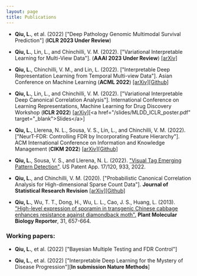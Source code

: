 ```yaml
---
layout: page
title: Publications
---
```


- **Qiu, L.**, et al. (2022) ["Deep Pathology Genomic Multimodal Survival Prediction"] (**ICLR 2023 Under Review**)

- **Qiu, L.**, Lin, L., and Chinchilli, V. M.  (2022). ["Variational Interpretable Learning for Multi-View Data"]. (**AAAI 2023 Under Review**) [[arXiv]](https://arxiv.org/abs/2202.13503)

- **Qiu, L.**, Chinchilli, V. M., and Lin, L.  (2022). ["Interpretable Deep Representation Learning from Temporal Multi-view Data"]. Asian Conference on Machine Learning (**ACML 2022**) [[arXiv]](https://arxiv.org/abs/2005.05210)[[Github]](https://github.com/lquvatexas/ITM-VAE)

- **Qiu, L.**, Lin, L., and Chinchilli, V. M.  (2022). ["Variational Interpretable Deep Canonical Correlation Analysis"]. International Conference on Learning Representations, Machine Learning for Drug Discovery Workshop (**ICLR 2022**) [[arXiv]](https://openreview.net/forum?id=Gzare7_sTAJ&referrer=[the%20profile%20of%20Lin%20Qiu](/profile?id=~Lin_Qiu1))[<a href="/slides/MLDD_ICLR_poster.pdf" target="_blank">Slides</a>] 

- **Qiu, L.**, Llerena, N. L., Sousa, V. S., Lin, L., and Chinchilli, V. M. (2022). ["NeurT-FDR: Controlling FDR by Incorporating Feature Hierarchy"]. ACM International Conference on Information and Knowledge Management (**CIKM 2022**) [[arXiv]](https://arxiv.org/abs/2101.09809)[[Github]](https://github.com/lquvatexas/NeurT-FDR)

- **Qiu, L.**, Sousa, V. S., and Llerena, N. L. (2022). ["Visual Tag Emerging Pattern Detection"](https://www.freepatentsonline.com/20220188548.pdf). US Patent App. 17/120, 933, 2022.

- **Qiu, L.**, and Chinchilli, V. M. (2020). ["Probabilistic Canonical Correlation Analysis for High-dimensional
Sparse Count Data"]. **Journal of Statistical Research Revision** [[arXiv]](https://arxiv.org/abs/2005.04837)[[Github]](https://github.com/lquvatexas?tab=repositories)

- **Qiu, L.**, Wu, T. T., Dong, H., Wu, L. L., Cao, J. S., Huang, L. (2013). ["High-level expression of sporamin in transgenic Chinese cabbage enhances
resistance against diamondback moth".](https://link.springer.com/article/10.1007/s11105-012-0536-1) **Plant Molecular Biology Reporter**, 31, 657-664.


### Working papers:

- **Qiu, L.**, et al. (2022) ["Bayesian Multiple Testing and FDR Control"]

- **Qiu, L.**, et al. (2022) ["Interpretable Deep Learning for the Mystery of Disease Progression"][**In submission Nature Methods**]




